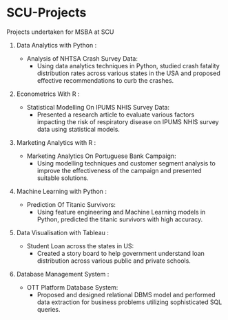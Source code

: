 # SCU-Projects
Projects undertaken for MSBA at SCU

1. Data Analytics with Python :
    - Analysis of NHTSA Crash Survey Data: 
        - Using data analytics techniques in Python, studied crash fatality distribution rates across various states in the USA and proposed effective recommendations to curb the crashes.

2. Econometrics With R :
    - Statistical Modelling On IPUMS NHIS Survey Data:
        - Presented a research article to evaluate various factors impacting the risk of respiratory disease on IPUMS NHIS survey data using statistical models.

3. Marketing Analytics with R :
    - Marketing Analytics On Portuguese Bank Campaign:
        - Using modelling techniques and customer segment analysis to improve the effectiveness of the campaign and presented suitable solutions.

4. Machine Learning with Python :
    - Prediction Of Titanic Survivors:
        - Using feature engineering and Machine Learning models in Python, predicted the titanic survivors with high accuracy.

5. Data Visualisation with Tableau : 
    - Student Loan across the states in US:
        - Created a story board  to help government understand loan distribution across various public and private schools.
        
6. Database Management System :
    - OTT Platform Database System:
        - Proposed and designed relational DBMS model and performed data extraction for business problems utilizing sophisticated SQL queries.